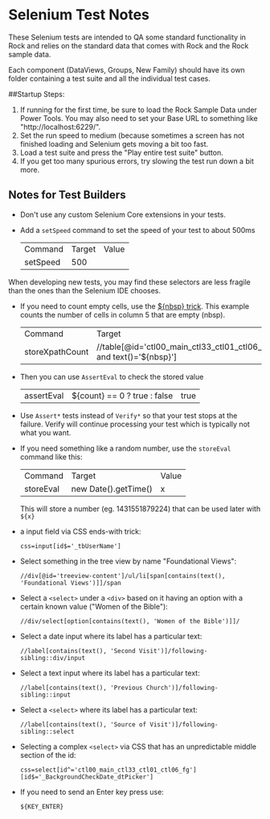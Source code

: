 Selenium Test Notes
===================
These Selenium tests are intended to QA some standard functionality in Rock and
relies on the standard data that comes with Rock and the Rock sample data.

Each component (DataViews, Groups, New Family) should have its own folder
containing a test suite and all the individual test cases.


##Startup Steps:

 1. If running for the first time, be sure to load the Rock Sample Data under Power Tools. You may also need to set your Base URL to something like "http://localhost:6229/".
 2. Set the run speed to medium (because sometimes a screen has not finished loading and Selenium gets moving a bit too fast.
 3. Load a test suite and press the "Play entire test suite" button.
 4. If you get too many spurious errors, try slowing the test run down a bit more.
 

## Notes for Test Builders

 * Don't use any custom Selenium Core extensions in your tests.

 * Add a `setSpeed` command to set the speed of your test to about 500ms

	<table>
		<tr>
			<td>Command</td><td>Target</td><td>Value</td>
		</tr>
		<tr>
			<td>setSpeed</td><td>500</td><td></td>
		</tr>
	</table>

When developing new tests, you may find these selectors
are less fragile than the ones than the Selenium IDE chooses.

 * If you need to count empty cells, use the [${nbsp} trick](http://stackoverflow.com/questions/247135/using-xpath-to-search-text-containing).  This example counts the number of cells in column 5 that are empty (nbsp).
 
	<table>
		<tr>
			<td>Command</td><td>Target</td><td>Value</td>
		</tr>
		<tr>
			<td>storeXpathCount</td><td>//table[@id='ctl00_main_ctl33_ctl01_ctl06_gReport']/tbody/tr/td[position()=5 and text()='${nbsp}']</td><td>count</td>
		</tr>
	</table>
	
 * Then you can use `AssertEval` to check the stored value

	<table>
     <tr>
    	<td>assertEval</td>
    	<td>${count} == 0 ? true : false </td>
    	<td>true</td>
		 </tr>
	</table>


 * Use `Assert*` tests instead of `Verify*` so that your test stops at the failure.  Verify will continue processing your test which is typically not what you want.
 
 * If you need something like a random number, use the `storeEval` command like this:
	
	<table>
		<tr>
			<td>Command</td><td>Target</td><td>Value</td>
		</tr>
		<tr>
			<td>storeEval</td><td>new Date().getTime()</td><td>x</td>
		</tr>
	</table>

	This will store a number (eg. 1431551879224) that can be used later with `${x}`

 * a input field via CSS ends-with trick:

    `css=input[id$='_tbUserName']`
    
 * Select something in the tree view by name "Foundational Views":
    
	`//div[@id='treeview-content']/ul/li[span[contains(text(), 'Foundational Views')]]/span`

 * Select a `<select>` under a `<div>` based on it having an option with a certain known value ("Women of the Bible"):

    `//div/select[option[contains(text(), 'Women of the Bible')]]/`

 * Select a date input where its label has a particular text:

	`//label[contains(text(), 'Second Visit')]/following-sibling::div/input`

 * Select a text input where its label has a particular text:

	`//label[contains(text(), 'Previous Church')]/following-sibling::input`

 * Select a `<select>` where its label has a particular text:

	`//label[contains(text(), 'Source of Visit')]/following-sibling::select`

 * Selecting a complex `<select>` via CSS that has an unpredictable middle section of the id:
    
	`css=select[id^='ctl00_main_ctl33_ctl01_ctl06_fg'][id$='_BackgroundCheckDate_dtPicker']`

 * If you need to send an Enter key press use:

    `${KEY_ENTER}`